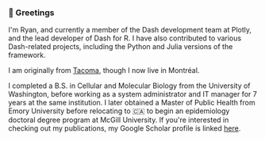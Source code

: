 ### 👋 Greetings

I'm Ryan, and currently a member of the Dash development team at Plotly, and the lead developer of Dash for R. I have also contributed to various Dash-related projects, including the Python and Julia versions of the framework.

I am originally from [Tacoma](https://en.wikipedia.org/wiki/Tacoma,_Washington), though I now live in Montréal.

I completed a B.S. in Cellular and Molecular Biology from the University of Washington, before working as a system administrator and IT manager for 7 years at the same institution. I later obtained a Master of Public Health from Emory University before relocating to :canada: to begin an epidemiology doctoral degree program at McGill University. If you're interested in checking out my publications, my Google Scholar profile is linked [here](https://scholar.google.com/citations?user=dEDsplMAAAAJ&hl=en&oi=ao).

<!--
**rpkyle/rpkyle** is a ✨ _special_ ✨ repository because its `README.md` (this file) appears on your GitHub profile.

Here are some ideas to get you started:

- 🔭 I’m currently working on ...
- 🌱 I’m currently learning ...
- 👯 I’m looking to collaborate on ...
- 🤔 I’m looking for help with ...
- 💬 Ask me about ...
- 📫 How to reach me: ...
- 😄 Pronouns: ...
- ⚡ Fun fact: ...
-->

